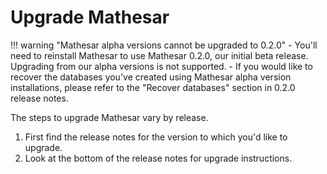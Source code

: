 # Upgrade Mathesar

!!! warning "Mathesar alpha versions cannot be upgraded to 0.2.0"
    - You'll need to reinstall Mathesar to use Mathesar 0.2.0, our initial beta release.
    Upgrading from our alpha versions is not supported.
    - If you would like to recover the databases you've created using Mathesar alpha version
    installations, please refer to the "Recover databases" section in 0.2.0 release notes.

The steps to upgrade Mathesar vary by release.

1. First find the release notes for the version to which you'd like to upgrade.
1. Look at the bottom of the release notes for upgrade instructions.
